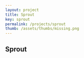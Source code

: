 ```yaml
---
layout: project
title: Sprout
key: sprout
permalink: /projects/sprout
thumb: /assets/thumbs/missing.png
---
```

## Sprout